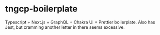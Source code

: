 # tngcp-boilerplate
Typescript + Next.js + GraphQL + Chakra UI + Prettier boilerplate. Also has Jest, but cramming another letter in there seems excessive.
